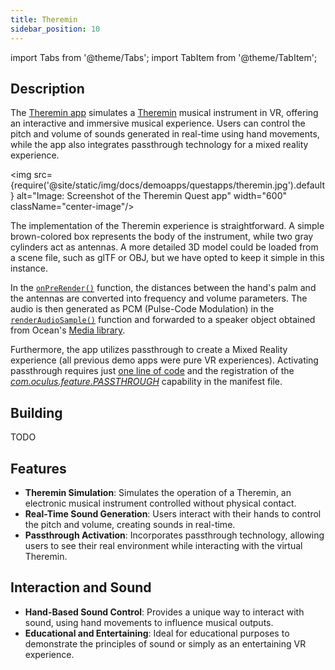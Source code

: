 ```yaml
---
title: Theremin
sidebar_position: 10
---
```


import Tabs from '@theme/Tabs';
import TabItem from '@theme/TabItem';

## Description

The [Theremin app](https://github.com/facebookresearch/ocean/blob/bd9406c9a318ca1b259dded4f2fba89602b2039c/impl/application/ocean/demo/platform/meta/quest/openxr/solarsystem/quest/SolarSystem.cpp#L15) simulates a [Theremin](https://en.wikipedia.org/wiki/Theremin) musical instrument in VR, offering an interactive and immersive musical experience. Users can control the pitch and volume of sounds generated in real-time using hand movements, while the app also integrates passthrough technology for a mixed reality experience.

<img src={require('@site/static/img/docs/demoapps/questapps/theremin.jpg').default} alt="Image: Screenshot of the Theremin Quest app" width="600" className="center-image"/>

The implementation of the Theremin experience is straightforward. A simple brown-colored box represents the body of the instrument, while two gray cylinders act as antennas. A more detailed 3D model could be loaded from a scene file, such as glTF or OBJ, but we have opted to keep it simple in this instance.

In the [`onPreRender()`](https://github.com/facebookresearch/ocean/blob/7372549e039fe1718f364aeac534f919bf45d280/impl/application/ocean/demo/platform/meta/quest/openxr/theremin/quest/ThereminApplication.cpp#L95) function, the distances between the hand's palm and the antennas are converted into frequency and volume parameters. The audio is then generated as PCM (Pulse-Code Modulation) in the [`renderAudioSample()`](https://github.com/facebookresearch/ocean/blob/7372549e039fe1718f364aeac534f919bf45d280/impl/application/ocean/demo/platform/meta/quest/openxr/theremin/quest/ThereminApplication.cpp#L193) function and forwarded to a speaker object obtained from Ocean's [Media library](https://github.com/facebookresearch/ocean/blob/7372549e039fe1718f364aeac534f919bf45d280/impl/application/ocean/demo/platform/meta/quest/openxr/theremin/quest/ThereminApplication.cpp#L20).

Furthermore, the app utilizes passthrough to create a Mixed Reality experience (all previous demo apps were pure VR experiences). Activating passthrough requires just [one line of code](https://github.com/facebookresearch/ocean/blob/7372549e039fe1718f364aeac534f919bf45d280/impl/application/ocean/demo/platform/meta/quest/openxr/theremin/quest/ThereminApplication.cpp#L101) and the registration of the [*com.oculus.feature.PASSTHROUGH*](https://github.com/facebookresearch/ocean/blob/7372549e039fe1718f364aeac534f919bf45d280/impl/application/ocean/demo/platform/meta/quest/openxr/theremin/quest/AndroidManifest.xml#L13) capability in the manifest file.


## Building

<Tabs groupId="target-os" queryString>

  <TabItem value="quest" label="Quest">
    TODO
  </TabItem>

</Tabs>


## Features
 - **Theremin Simulation**: Simulates the operation of a Theremin, an electronic musical instrument controlled without physical contact.
 - **Real-Time Sound Generation**: Users interact with their hands to control the pitch and volume, creating sounds in real-time.
 - **Passthrough Activation**: Incorporates passthrough technology, allowing users to see their real environment while interacting with the virtual Theremin.


## Interaction and Sound
- **Hand-Based Sound Control**: Provides a unique way to interact with sound, using hand movements to influence musical outputs.
- **Educational and Entertaining**: Ideal for educational purposes to demonstrate the principles of sound or simply as an entertaining VR experience.
